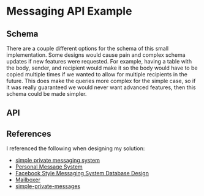 # Messaging API Example

## Schema

There are a couple different options for the schema of this small implementation.
Some designs would cause pain and complex schema updates if new features were requested. For example,
having a table with the body, sender, and recipient would make it so the body would have to be copied
multiple times if we wanted to allow for multiple recipients in the future. This does make the queries
more complex for the simple case, so if it was really guaranteed we would never want advanced features,
then this schema could be made simpler.

## API

## References

I referenced the following when designing my solution:

- [simple private messaging system](http://www.pixel2life.com/publish/tutorials/608/simple_private_messaging_system/)
- [Personal Message System](http://www.webestools.com/scripts_tutorials-code-source-15-personal-message-system-in-php-mysql-pm-system-private-message-discussion.html)
- [Facebook Style Messaging System Database Design](http://www.9lessons.info/2013/05/message-conversation-database-design.html)
- [Mailboxer](https://github.com/mailboxer/mailboxer)
- [simple-private-messages](https://github.com/jongilbraith/simple-private-messages)
